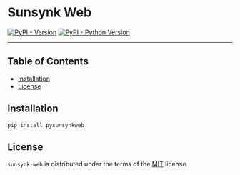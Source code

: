 # Sunsynk Web

[![PyPI - Version](https://img.shields.io/pypi/v/sunsynk-web.svg)](https://pypi.org/project/sunsynk-web)
[![PyPI - Python Version](https://img.shields.io/pypi/pyversions/sunsynk-web.svg)](https://pypi.org/project/sunsynk-web)

-----

## Table of Contents

- [Installation](#installation)
- [License](#license)

## Installation

```console
pip install pysunsynkweb
```

## License

`sunsynk-web` is distributed under the terms of the [MIT](https://spdx.org/licenses/MIT.html) license.
